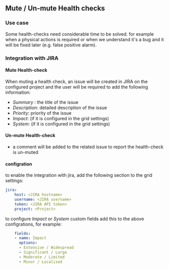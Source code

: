 ## Mute / Un-mute Health checks

### Use case
Some health-checks need considerable time to be solved.  for example when a physical actions is required or when we understand it's a bug and it will be fixed later (e.g. false positive alarm).

### Integration with JIRA

#### Mute Health-check
When muting a health check, an issue will be created in JIRA on the configured project and the user will be required to add the following information:
- *Summary* : the title of the issue
- *Description*: detailed description of the issue
- *Priority*: priority of the issue
- *Impact*: (if it is configured in the grid settings)
- *System*: (if it is configured in the grid settings)

#### Un-mute Health-check
- a comment will be added to the related issue to report the health-check is un-muted

#### configration
to enable the integration with jira, add the following section to the grid settings:
```yml
jira:
    host: <JIRA hostname>
    username: <JIRA username>
    token: <JIRA API token>
    project: <Project>
```
to configure *Impact* or *System* custom fields add this to the above configrations, for example:
```yml
    fields:
    - name: Impact
      options:
      - Extensive / Widespread
      - Significant / Large
      - Moderate / Limited
      - Minor / Localized 
```
